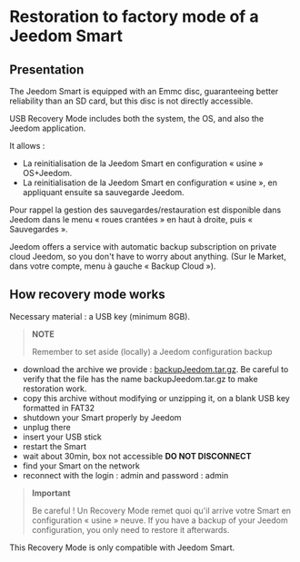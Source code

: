 # Restoration to factory mode of a Jeedom Smart

## Presentation

The Jeedom Smart is equipped with an Emmc disc, guaranteeing better reliability than an SD card, but this disc is not directly accessible.

USB Recovery Mode includes both the system, the OS, and also the Jeedom application.

It allows :

- La reinitialisation de la Jeedom Smart en configuration « usine » OS+Jeedom.
- La reinitialisation de la Jeedom Smart en configuration « usine », en appliquant ensuite sa sauvegarde Jeedom.

Pour rappel la gestion des sauvegardes/restauration est disponible dans Jeedom dans le menu « roues crantées » en haut à droite, puis « Sauvegardes ».

Jeedom offers a service with automatic backup subscription on private cloud Jeedom, so you don't have to worry about anything. (Sur le Market, dans votre compte, menu à gauche « Backup Cloud »).

## How recovery mode works

Necessary material : a USB key (minimum 8GB).

>**NOTE**
>
>Remember to set aside (locally) a Jeedom configuration backup

- download the archive we provide : [backupJeedom.tar.gz](https://images.jeedom.com/smart/backupJeedom.tar.gz). Be careful to verify that the file has the name backupJeedom.tar.gz to make restoration work.
- copy this archive without modifying or unzipping it, on a blank USB key formatted in FAT32
- shutdown your Smart properly by Jeedom
- unplug there
- insert your USB stick
- restart the Smart
- wait about 30min, box not accessible **DO NOT DISCONNECT**
- find your Smart on the network
- reconnect with the login : admin and password : admin

> **Important**
>
> Be careful ! Un Recovery Mode remet quoi qu'il arrive votre Smart en configuration « usine » neuve. If you have a backup of your Jeedom configuration, you only need to restore it afterwards.

This Recovery Mode is only compatible with Jeedom Smart.
